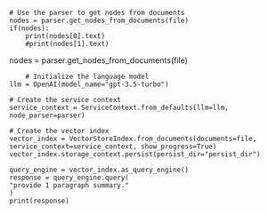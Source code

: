     # Use the parser to get nodes from documents
    nodes = parser.get_nodes_from_documents(file)
    if(nodes):
        print(nodes[0].text)
        #print(nodes[1].text)




nodes = parser.get_nodes_from_documents(file)

        # Initialize the language model
    llm = OpenAI(model_name="gpt-3.5-turbo")

    # Create the service context
    service_context = ServiceContext.from_defaults(llm=llm, node_parser=parser)

    # Create the vector index
    vector_index = VectorStoreIndex.from_documents(documents=file, service_context=service_context, show_progress=True)
    vector_index.storage_context.persist(persist_dir="persist_dir")

    query_engine = vector_index.as_query_engine()
    response = query_engine.query(
    "provide 1 paragraph summary."
    )
    print(response)
